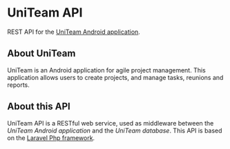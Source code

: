 # UniTeam API
REST API for the [UniTeam Android application](https://github.com/LucasBousselet/Uniteam).

## About UniTeam
UniTeam is an Android application for agile project management. This application allows users to create projects, and manage tasks, reunions and reports.

## About this API
UniTeam API is a RESTful web service, used as middleware between the _UniTeam Android application_ and the _UniTeam database_. This API is based on the [Laravel Php framework](https://github.com/laravel/laravel).
